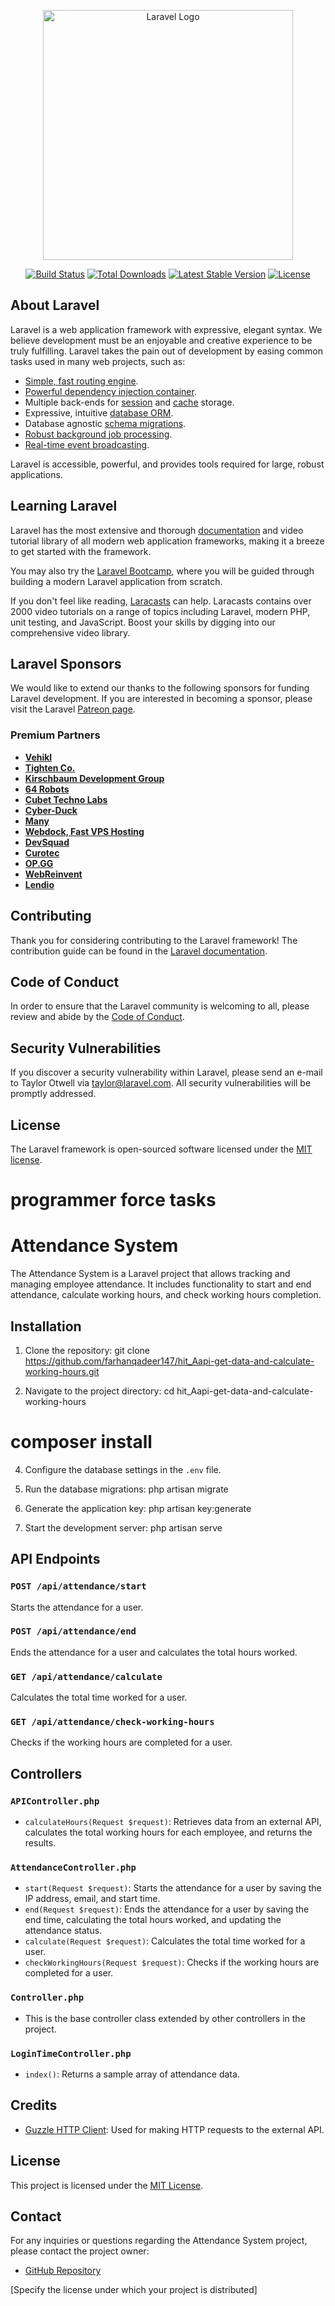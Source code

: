 <p align="center"><a href="https://laravel.com" target="_blank"><img src="https://raw.githubusercontent.com/laravel/art/master/logo-lockup/5%20SVG/2%20CMYK/1%20Full%20Color/laravel-logolockup-cmyk-red.svg" width="400" alt="Laravel Logo"></a></p>

<p align="center">
<a href="https://github.com/laravel/framework/actions"><img src="https://github.com/laravel/framework/workflows/tests/badge.svg" alt="Build Status"></a>
<a href="https://packagist.org/packages/laravel/framework"><img src="https://img.shields.io/packagist/dt/laravel/framework" alt="Total Downloads"></a>
<a href="https://packagist.org/packages/laravel/framework"><img src="https://img.shields.io/packagist/v/laravel/framework" alt="Latest Stable Version"></a>
<a href="https://packagist.org/packages/laravel/framework"><img src="https://img.shields.io/packagist/l/laravel/framework" alt="License"></a>
</p>

## About Laravel

Laravel is a web application framework with expressive, elegant syntax. We believe development must be an enjoyable and creative experience to be truly fulfilling. Laravel takes the pain out of development by easing common tasks used in many web projects, such as:

- [Simple, fast routing engine](https://laravel.com/docs/routing).
- [Powerful dependency injection container](https://laravel.com/docs/container).
- Multiple back-ends for [session](https://laravel.com/docs/session) and [cache](https://laravel.com/docs/cache) storage.
- Expressive, intuitive [database ORM](https://laravel.com/docs/eloquent).
- Database agnostic [schema migrations](https://laravel.com/docs/migrations).
- [Robust background job processing](https://laravel.com/docs/queues).
- [Real-time event broadcasting](https://laravel.com/docs/broadcasting).

Laravel is accessible, powerful, and provides tools required for large, robust applications.

## Learning Laravel

Laravel has the most extensive and thorough [documentation](https://laravel.com/docs) and video tutorial library of all modern web application frameworks, making it a breeze to get started with the framework.

You may also try the [Laravel Bootcamp](https://bootcamp.laravel.com), where you will be guided through building a modern Laravel application from scratch.

If you don't feel like reading, [Laracasts](https://laracasts.com) can help. Laracasts contains over 2000 video tutorials on a range of topics including Laravel, modern PHP, unit testing, and JavaScript. Boost your skills by digging into our comprehensive video library.

## Laravel Sponsors

We would like to extend our thanks to the following sponsors for funding Laravel development. If you are interested in becoming a sponsor, please visit the Laravel [Patreon page](https://patreon.com/taylorotwell).

### Premium Partners

- **[Vehikl](https://vehikl.com/)**
- **[Tighten Co.](https://tighten.co)**
- **[Kirschbaum Development Group](https://kirschbaumdevelopment.com)**
- **[64 Robots](https://64robots.com)**
- **[Cubet Techno Labs](https://cubettech.com)**
- **[Cyber-Duck](https://cyber-duck.co.uk)**
- **[Many](https://www.many.co.uk)**
- **[Webdock, Fast VPS Hosting](https://www.webdock.io/en)**
- **[DevSquad](https://devsquad.com)**
- **[Curotec](https://www.curotec.com/services/technologies/laravel/)**
- **[OP.GG](https://op.gg)**
- **[WebReinvent](https://webreinvent.com/?utm_source=laravel&utm_medium=github&utm_campaign=patreon-sponsors)**
- **[Lendio](https://lendio.com)**

## Contributing

Thank you for considering contributing to the Laravel framework! The contribution guide can be found in the [Laravel documentation](https://laravel.com/docs/contributions).

## Code of Conduct

In order to ensure that the Laravel community is welcoming to all, please review and abide by the [Code of Conduct](https://laravel.com/docs/contributions#code-of-conduct).

## Security Vulnerabilities

If you discover a security vulnerability within Laravel, please send an e-mail to Taylor Otwell via [taylor@laravel.com](mailto:taylor@laravel.com). All security vulnerabilities will be promptly addressed.

## License

The Laravel framework is open-sourced software licensed under the [MIT license](https://opensource.org/licenses/MIT).
# programmer force tasks 
# Attendance System

The Attendance System is a Laravel project that allows tracking and managing employee attendance. It includes functionality to start and end attendance, calculate working hours, and check working hours completion.

## Installation

1. Clone the repository:
git clone https://github.com/farhanqadeer147/hit_Aapi-get-data-and-calculate-working-hours.git

2. Navigate to the project directory:
cd hit_Aapi-get-data-and-calculate-working-hours
# composer install

4. Configure the database settings in the `.env` file.

5. Run the database migrations:
php artisan migrate

6. Generate the application key:
php artisan key:generate

7. Start the development server:
php artisan serve

## API Endpoints

### `POST /api/attendance/start`

Starts the attendance for a user.

### `POST /api/attendance/end`

Ends the attendance for a user and calculates the total hours worked.

### `GET /api/attendance/calculate`

Calculates the total time worked for a user.

### `GET /api/attendance/check-working-hours`

Checks if the working hours are completed for a user.

## Controllers

### `APIController.php`

- `calculateHours(Request $request)`: Retrieves data from an external API, calculates the total working hours for each employee, and returns the results.

### `AttendanceController.php`

- `start(Request $request)`: Starts the attendance for a user by saving the IP address, email, and start time.
- `end(Request $request)`: Ends the attendance for a user by saving the end time, calculating the total hours worked, and updating the attendance status.
- `calculate(Request $request)`: Calculates the total time worked for a user.
- `checkWorkingHours(Request $request)`: Checks if the working hours are completed for a user.

### `Controller.php`

- This is the base controller class extended by other controllers in the project.

### `LoginTimeController.php`

- `index()`: Returns a sample array of attendance data.

## Credits

- [Guzzle HTTP Client](https://github.com/guzzle/guzzle): Used for making HTTP requests to the external API.


## License

This project is licensed under the [MIT License](https://opensource.org/licenses/MIT).
## Contact

For any inquiries or questions regarding the Attendance System project, please contact the project owner:

- [GitHub Repository](https://github.com/farhanqadeer147/hit_Aapi-get-data-and-calculate-working-hours)
 


[Specify the license under which your project is distributed]


